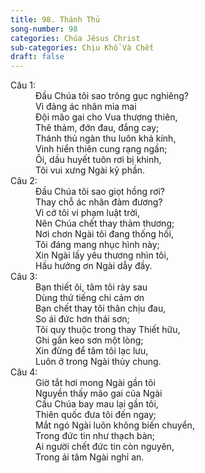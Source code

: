 ```yaml
---
title: 98. Thánh Thủ
song-number: 98
categories: Chúa Jêsus Christ
sub-categories: Chịu Khổ Và Chết
draft: false
---
```

<dl><dt>Câu 1:</dt><dd data-verse="1"> Đầu Chúa tôi sao trông gục nghiêng? <br/>Vì đảng ác nhân mỉa mai <br/>Đội mão gai cho Vua thượng thiên, <br/>Thê thảm, đớn đau, đắng cay; <br/>Thánh thủ ngàn thu luôn khả kính, <br/>Vinh hiển thiên cung rạng ngần; <br/>Ôi, dầu huyết tuôn rơi bị khinh, <br/>Tôi vui xưng Ngài kỷ phần. </dd><dt>Câu 2:</dt><dd data-verse="2">Đầu Chúa tôi sao giọt hồng rơi? <br/>Thay chỗ ác nhân đảm đương? <br/>Vì cớ tôi vi phạm luật trời, <br/>Nên Chúa chết thay thảm thương; <br/>Nơi chơn Ngài tôi đang thống hối, <br/>Tôi đáng mang nhục hình này; <br/>Xin Ngài lấy yêu thương nhìn tôi, <br/>Hầu hưởng ơn Ngài dẫy đầy. </dd><dt>Câu 3:</dt><dd data-verse="3">Bạn thiết ôi, tâm tôi rày sau <br/>Dùng thứ tiếng chi cảm ơn <br/>Bạn chết thay tôi thân chịu đau, <br/>So ái đức hơn thái sơn; <br/>Tôi quy thuộc trong thay Thiết hữu, <br/>Ghi gắn keo sơn một lòng; <br/>Xin đừng để tâm tôi lạc lưu, <br/>Luôn ở trong Ngài thủy chung. </dd><dt>Câu 4:</dt><dd data-verse="4">Giờ tắt hơi mong Ngài gần tôi <br/>Nguyền thấy mão gai của Ngài <br/>Cầu Chúa bay mau lại gần tôi, <br/>Thiên quốc đưa tôi đến ngay; <br/>Mắt ngó Ngài luôn không biến chuyển, <br/>Trong đức tin như thạch bàn; <br/>Ai người chết đức tin còn nguyên, <br/>Trong ái tâm Ngài nghỉ an. </dd></dl>